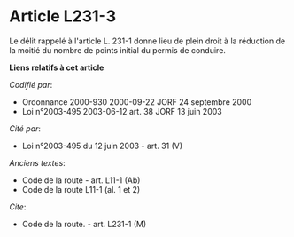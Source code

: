 # Article L231-3

Le délit rappelé à l'article L. 231-1 donne lieu de plein droit à la réduction de la moitié du nombre de points initial du
permis de conduire.

**Liens relatifs à cet article**

_Codifié par_:

  - Ordonnance 2000-930 2000-09-22 JORF 24 septembre 2000
  - Loi n°2003-495 2003-06-12 art. 38 JORF 13 juin 2003

_Cité par_:

  - Loi n°2003-495 du 12 juin 2003 - art. 31 (V)

_Anciens textes_:

  - Code de la route - art. L11-1 (Ab)
  - Code de la route L11-1 (al. 1 et 2)

_Cite_:

  - Code de la route. - art. L231-1 (M)
